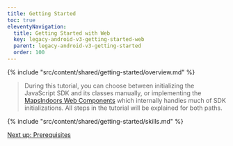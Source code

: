 ```yaml
---
title: Getting Started
toc: true
eleventyNavigation:
  title: Getting Started with Web
  key: legacy-android-v3-getting-started-web
  parent: legacy-android-v3-getting-started
  order: 100
---
```


<!-- Overview -->
{% include "src/content/shared/getting-started/overview.md" %}

> During this tutorial, you can choose between initializing the JavaScript SDK and its classes manually, or implementing the [MapsIndoors Web Components](https://www.npmjs.com/package/@mapsindoors/components) which internally handles much of SDK initializations. All steps in the tutorial will be explained for both paths.

<!-- Skills -->
{% include "src/content/shared/getting-started/skills.md" %}

<p class="next-article"><a class="mi-button mi-button--outline" href="{{ site.url }}/content/getting-started/web/prerequisites/">Next up: Prerequisites</a></p>
